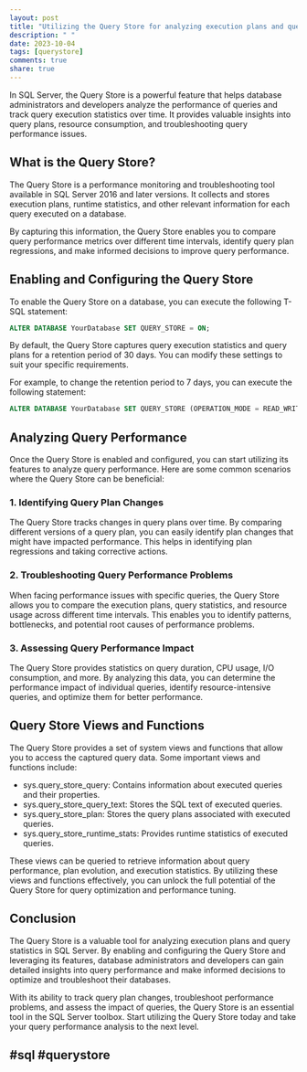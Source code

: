 ```yaml
---
layout: post
title: "Utilizing the Query Store for analyzing execution plans and query statistics"
description: " "
date: 2023-10-04
tags: [querystore]
comments: true
share: true
---
```


In SQL Server, the Query Store is a powerful feature that helps database administrators and developers analyze the performance of queries and track query execution statistics over time. It provides valuable insights into query plans, resource consumption, and troubleshooting query performance issues.

## What is the Query Store?

The Query Store is a performance monitoring and troubleshooting tool available in SQL Server 2016 and later versions. It collects and stores execution plans, runtime statistics, and other relevant information for each query executed on a database.

By capturing this information, the Query Store enables you to compare query performance metrics over different time intervals, identify query plan regressions, and make informed decisions to improve query performance.

## Enabling and Configuring the Query Store

To enable the Query Store on a database, you can execute the following T-SQL statement:

```sql
ALTER DATABASE YourDatabase SET QUERY_STORE = ON;
```

By default, the Query Store captures query execution statistics and query plans for a retention period of 30 days. You can modify these settings to suit your specific requirements. 

For example, to change the retention period to 7 days, you can execute the following statement:

```sql
ALTER DATABASE YourDatabase SET QUERY_STORE (OPERATION_MODE = READ_WRITE, CLEANUP_POLICY = (STALE_QUERY_THRESHOLD_DAYS = 7));
```

## Analyzing Query Performance

Once the Query Store is enabled and configured, you can start utilizing its features to analyze query performance. Here are some common scenarios where the Query Store can be beneficial:

### 1. Identifying Query Plan Changes

The Query Store tracks changes in query plans over time. By comparing different versions of a query plan, you can easily identify plan changes that might have impacted performance. This helps in identifying plan regressions and taking corrective actions.

### 2. Troubleshooting Query Performance Problems

When facing performance issues with specific queries, the Query Store allows you to compare the execution plans, query statistics, and resource usage across different time intervals. This enables you to identify patterns, bottlenecks, and potential root causes of performance problems.

### 3. Assessing Query Performance Impact

The Query Store provides statistics on query duration, CPU usage, I/O consumption, and more. By analyzing this data, you can determine the performance impact of individual queries, identify resource-intensive queries, and optimize them for better performance.

## Query Store Views and Functions

The Query Store provides a set of system views and functions that allow you to access the captured query data. Some important views and functions include:

- sys.query_store_query: Contains information about executed queries and their properties.
- sys.query_store_query_text: Stores the SQL text of executed queries.
- sys.query_store_plan: Stores the query plans associated with executed queries.
- sys.query_store_runtime_stats: Provides runtime statistics of executed queries.

These views can be queried to retrieve information about query performance, plan evolution, and execution statistics. By utilizing these views and functions effectively, you can unlock the full potential of the Query Store for query optimization and performance tuning.

## Conclusion

The Query Store is a valuable tool for analyzing execution plans and query statistics in SQL Server. By enabling and configuring the Query Store and leveraging its features, database administrators and developers can gain detailed insights into query performance and make informed decisions to optimize and troubleshoot their databases.

With its ability to track query plan changes, troubleshoot performance problems, and assess the impact of queries, the Query Store is an essential tool in the SQL Server toolbox. Start utilizing the Query Store today and take your query performance analysis to the next level.

## **#sql #querystore**